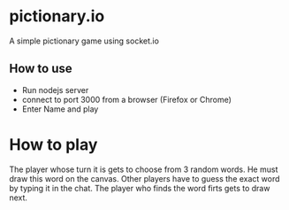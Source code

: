 # pictionary.io
A simple pictionary game using socket.io

## How to use

- Run nodejs server 
- connect to port 3000 from a browser (Firefox or Chrome)
- Enter Name and play

# How to play
The player whose turn it is gets to choose from 3 random words. He must draw this word on the canvas.
Other players have to guess the exact word by typing it in the chat. The player who finds the word firts gets to draw next.


